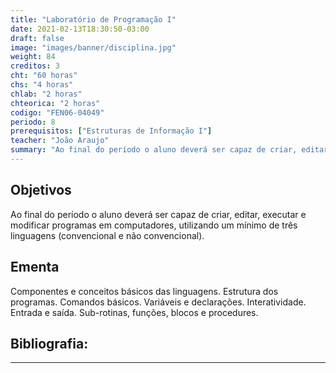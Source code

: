 ```yaml
---
title: "Laboratório de Programação I"
date: 2021-02-13T18:30:50-03:00
draft: false
image: "images/banner/disciplina.jpg"
weight: 84
creditos: 3
cht: "60 horas"
chs: "4 horas"
chlab: "2 horas"
chteorica: "2 horas"
codigo: "FEN06-04049"
periodo: 8
prerequisitos: ["Estruturas de Informação I"]
teacher: "João Araujo"
summary: "Ao final do período o aluno deverá ser capaz de criar, editar, executar e modificar programas em computadores, utilizando um mínimo de três linguagens (convencional e não convencional)."
---
```

## Objetivos
Ao final do período o aluno deverá ser capaz de criar, editar, executar e modificar programas em computadores, utilizando um mínimo de três linguagens (convencional e não convencional).

## Ementa
Componentes e conceitos básicos das linguagens. Estrutura dos programas. Comandos básicos. Variáveis e declarações. Interatividade. Entrada e saída. Sub-rotinas, funções, blocos e procedures.

## Bibliografia:

---
